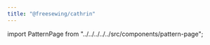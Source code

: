 ```yaml
---
title: "@freesewing/cathrin"
---
```


import PatternPage from "../../../../../src/components/pattern-page";

<PatternPage pattern="cathrin" />
